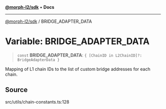 [**@morph-l2/sdk**](../README.md) • **Docs**

***

[@morph-l2/sdk](../globals.md) / BRIDGE\_ADAPTER\_DATA

# Variable: BRIDGE\_ADAPTER\_DATA

> `const` **BRIDGE\_ADAPTER\_DATA**: `{ [ChainID in L2ChainID]?: BridgeAdapterData }`

Mapping of L1 chain IDs to the list of custom bridge addresses for each chain.

## Source

src/utils/chain-constants.ts:128
